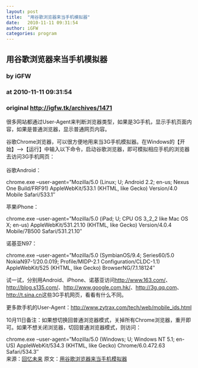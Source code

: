 ```yaml
---
layout: post
title:  "用谷歌浏览器来当手机模拟器"
date:   2010-11-11 09:31:54
author: iGFW
categories: program
---
```


## 用谷歌浏览器来当手机模拟器
### by iGFW
### at 2010-11-11 09:31:54
### original <http://igfw.tk/archives/1471>

<p>很多网站都通过User-Agent来判断浏览器类型，如果是3G手机，显示手机页面内容，如果是普通浏览器，显示普通网页内容。</p>
<p>谷歌Chrome浏览器，可以很方便地用来当3G手机模拟器。在Windows的【开始】–&gt;【运行】中输入以下命令，启动谷歌浏览器，即可模拟相应手机的浏览器去访问3G手机网页：<br>
<span></span><br>
谷歌Android：</p>
<div>chrome.exe  –user-agent=”Mozilla/5.0 (Linux; U; Android 2.2; en-us; Nexus One  Build/FRF91) AppleWebKit/533.1 (KHTML, like Gecko) Version/4.0 Mobile  Safari/533.1″</div>
<p>苹果iPhone：</p>
<div>chrome.exe  –user-agent=”Mozilla/5.0 (iPad; U; CPU OS 3_2_2 like Mac OS X; en-us)  AppleWebKit/531.21.10 (KHTML, like Gecko) Version/4.0.4 Mobile/7B500  Safari/531.21.10″</div>
<p>诺基亚N97：</p>
<div>chrome.exe  –user-agent=”Mozilla/5.0 (SymbianOS/9.4; Series60/5.0  NokiaN97-1/20.0.019; Profile/MIDP-2.1 Configuration/CLDC-1.1)  AppleWebKit/525 (KHTML, like Gecko) BrowserNG/7.1.18124″</div>
<p>试一试，分别用Android、iPhone、诺基亚访问<a href="http://www.163.com/">http://www.163.com/</a>、<a href="http://blog.s135.com/">http://blog.s135.com/</a>、<a href="http://www.google.com.hk/">http://www.google.com.hk/</a>、<a href="http://3g.qq.com/">http://3g.qq.com</a>、<a href="http://t.sina.cn/">http://t.sina.cn</a>这些3G手机网页，看看有什么不同。</p>
<p>更多款手机的User-Agent：<a href="http://www.zytrax.com/tech/web/mobile_ids.html">http://www.zytrax.com/tech/web/mobile_ids.html</a></p>
<p>10月11日备注：如果想切换回普通浏览器模式，关掉所有Chrome浏览器，重开即可。如果不想关闭浏览器，切回普通浏览器模式，则访问：</p>
<div>chrome.exe  –user-agent=”Mozilla/5.0 (Windows; U; Windows NT 5.1; en-US)  AppleWebKit/534.3 (KHTML, like Gecko) Chrome/6.0.472.63 Safari/534.3″</div>
<div>来源：<a href="http://blog.s135.com/">回忆未来</a> 原文：<a href="http://blog.s135.com/chrome_phone/">用谷歌浏览器来当手机模拟器</a><a title="Tags:  phone" rel="tag" href="http://blog.s135.com/tags/phone/"></a></div>